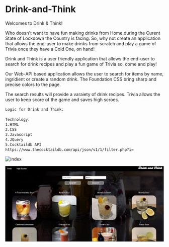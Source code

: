 # Drink-and-Think

Welcomes to Drink & Think!


Who doesn't want to have fun making drinks from Home during the Curent State of Lockdown the Country is facing. So, why not create an application that allows the end-user to make drinks from scratch and play a game of Trivia once they have a Cold One, on hand!

Drink and Think is a user friendly application that allows the end-user to search for drink recipes and play a fun game of Trivia so, come and play!

Our Web-API based application allows the user to search for items by name, ingridient or create a random drink. The Foundation CSS bring sharp and precise colors to the page. 

The search results will provide a varaiety of drink recipes. Trivia allows the user to keep score of the game and saves high scroes. 

```
Logic for Drink and Think:

Technology:
1.HTML
2.CSS
3.Javascript
4.JQuery
5.Cocktaildb API https://www.thecocktaildb.com/api/json/v1/1/filter.php?i=
```

![index](assets\css\main.png)


![index](assets\css\secondarypage.png)